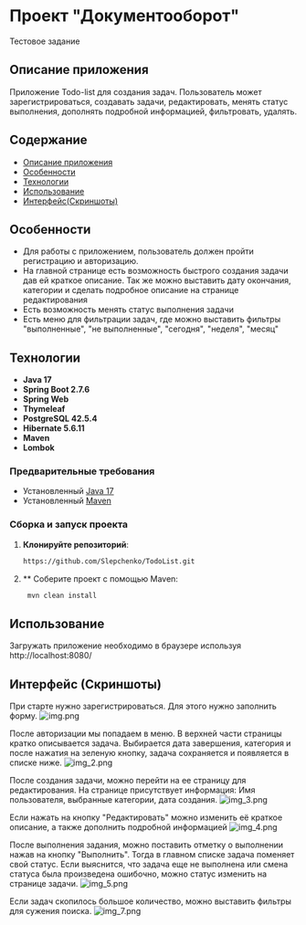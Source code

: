 # Проект "Документооборот"

Тестовое задание

## Описание приложения

Приложение Todo-list для создания задач. Пользователь может зарегистрироваться, создавать задачи, редактировать, 
менять статус выполнения, дополнять подробной информацией, фильтровать, удалять.

## Содержание

- [Описание приложения](#описание)
- [Особенности](#особенности)
- [Технологии](#технологии)
- [Использование](#использование)
- [Интерфейс(Скриншоты)](#Интерфейс (Скриншоты))

## Особенности

- Для работы с приложением, пользователь должен пройти регистрацию и авторизацию.
- На главной странице есть возможность быстрого создания задачи дав ей краткое описание. Так же можно выставить дату окончания, категории и сделать подробное описание на странице редактирования
- Есть возможность менять статус выполнения задачи
- Есть меню для фильтрации задач, где можно выставить фильтры "выполненные", "не выполненные", "сегодня", "неделя", "месяц"

## Технологии

- **Java 17**
- **Spring Boot 2.7.6**
- **Spring Web**
- **Thymeleaf**
- **PostgreSQL 42.5.4**
- **Hibernate 5.6.11**
- **Maven**
- **Lombok**

### Предварительные требования
- Установленный [Java 17](https://adoptium.net/)
- Установленный [Maven](https://maven.apache.org/)

### Сборка и запуск проекта

1. **Клонируйте репозиторий**:
   ```bash
   https://github.com/Slepchenko/TodoList.git

2. ** Соберите проект с помощью Maven:
   ```bash
    mvn clean install

## Использование

Загружать приложение необходимо в браузере используя http://localhost:8080/

## Интерфейс (Скриншоты)

При старте нужно зарегистрироваться. Для этого нужно заполнить форму. 
![img.png](img.png)

После авторизации мы попадаем в меню. В верхней части страницы кратко описывается задача. Выбирается дата завершения,
категория и после нажатия на зеленую кнопку, задача сохраняется и появляется в списке ниже. 
![img_2.png](img_2.png)

После создания задачи, можно перейти на ее страницу для редактирования. На странице присутствует информация:
Имя пользователя, выбранные категории, дата создания. 
![img_3.png](img_3.png)

Если нажать на кнопку "Редактировать" можно изменить её краткое описание, а также дополнить подробной информацией
![img_4.png](img_4.png)

После выполнения задания, можно поставить отметку о выполнении нажав на кнопку "Выполнить". Тогда в главном списке
задача поменяет свой статус. Если выяснится, что задача еще не выполнена или смена статуса была произведена
ошибочно, можно статус изменить на странице задачи.
![img_5.png](img_5.png)

Если задач скопилось большое количество, можно выставить фильтры для сужения поиска.
![img_7.png](img_7.png)